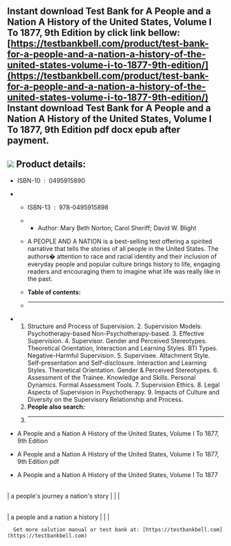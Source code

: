 Instant download **Test Bank for A People and a Nation A History of the United States, Volume I To 1877, 9th Edition** by click link bellow:  
[https://testbankbell.com/product/test-bank-for-a-people-and-a-nation-a-history-of-the-united-states-volume-i-to-1877-9th-edition/](https://testbankbell.com/product/test-bank-for-a-people-and-a-nation-a-history-of-the-united-states-volume-i-to-1877-9th-edition/)  
**Instant download Test Bank for A People and a Nation A History of the United States, Volume I To 1877, 9th Edition pdf docx epub after payment.**
---------------------------------------------------------------------------------------------------------------------------------------------------


![](https://testbankbell.com/wp-content/uploads/2023/05/Test-Bank-for-A-People-and-a-Nation-A-History-of-the-United-States-Volume-I-To-1877-9th-Edition-228x228-1.jpg)
**Product details:**
--------------------


* ISBN-10 ‏ : ‎ 0495915890
* * ISBN-13 ‏ : ‎ 978-0495915898
  * * Author: Mary Beth Norton; Carol Sheriff; David W. Blight
   
  * A PEOPLE AND A NATION is a best-selling text offering a spirited narrative that tells the stories of all people in the United States. The authors� attention to race and racial identity and their inclusion of everyday people and popular culture brings history to life, engaging readers and encouraging them to imagine what life was really like in the past.
  * **Table of contents:**
  * ----------------------
 
* 1. Structure and Process of Supervision. 2. Supervision Models: Psychotherapy-based Non-Psychotherapy-based. 3. Effective Supervision. 4. Supervisor. Gender and Perceived Stereotypes. Theoretical Orientation, Interaction and Learning Styles. BTI Types. Negative-Harmful Supervision. 5. Supervisee. Attachment Style. Self-presentation and Self-disclosure. Interaction and Learning Styles. Theoretical Orientation. Gender & Perceived Stereotypes. 6. Assessment of the Trainee. Knowledge and Skills. Personal Dynamics. Formal Assessment Tools. 7. Supervision Ethics. 8. Legal Aspects of Supervision in Psychotherapy. 9. Impacts of Culture and Diversity on the Supervisory Relationship and Process.
  2. **People also search:**
  3. -----------------------
 
* A People and a Nation A History of the United States, Volume I To 1877, 9th Edition

* A People and a Nation A History of the United States, Volume I To 1877, 9th Edition pdf

* A People and a Nation A History of the United States, Volume I To 1877

|  |  |  |
| --- | --- | --- |
| 
a people's journey a nation's story
 |  |  |




 |  |  |  |
 | --- | --- | --- |
 | 
 a people and a nation a history
  |  |  |



      Get more solution manual or test bank at: [https://testbankbell.com](https://testbankbell.com)
